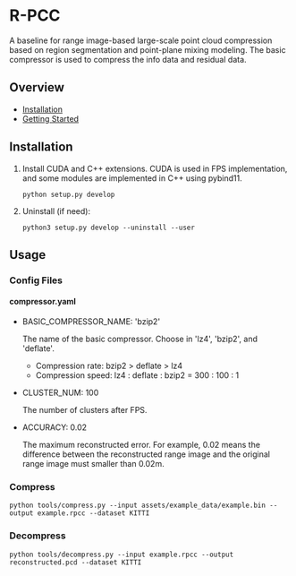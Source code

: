 # R-PCC

 A baseline for range image-based large-scale point cloud compression based on region segmentation and point-plane mixing modeling.
The basic compressor is used to compress the info data and residual data.  

## Overview
- [Installation](#installation)
- [Getting Started](#get-started)

## Installation
1. Install CUDA and C++ extensions. CUDA is used in FPS implementation, and some modules are implemented in C++ using pybind11.  

   ```
   python setup.py develop
   ```

2. Uninstall (if need): 
   ```
   python3 setup.py develop --uninstall --user 
   ```
## Usage

### Config Files
#### compressor.yaml
 - BASIC_COMPRESSOR_NAME: 'bzip2'
   
   The name of the basic compressor. Choose in 'lz4', 'bzip2', and 'deflate'.
      - Compression rate: bzip2 > deflate > lz4
      - Compression speed:  lz4 : deflate : bzip2 = 300 : 100 : 1

 - CLUSTER_NUM: 100
   
   The number of clusters after FPS.

 - ACCURACY: 0.02

   The maximum reconstructed error. For example, 0.02 means the difference 
   between the reconstructed range image and the original range image must smaller than 0.02m.
   
### Compress

```
python tools/compress.py --input assets/example_data/example.bin --output example.rpcc --dataset KITTI
```

### Decompress
```
python tools/decompress.py --input example.rpcc --output reconstructed.pcd --dataset KITTI
```
